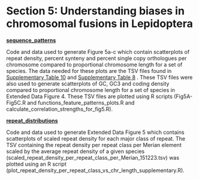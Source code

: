# Section 5: Understanding biases in chromosomal fusions in Lepidoptera

[**sequence_patterns**](<>)

Code and data used to generate Figure 5a-c which contain scatterplots of repeat density, percent synteny and percent single copy orthologues per chromosome compared to proportional chromosome length for a set of species.
The data needed for these plots are the TSV files found in [Supplementary Table 10](<https://github.com/charlottewright/Chromosome_evolution_Lepidoptera_MS/blob/main/sup_tables/tableS10_chromosome_statistics.tsv>) and [Supplementary Table 8](<https://github.com/charlottewright/Chromosome_evolution_Lepidoptera_MS/blob/main/sup_tables/TableS8_species_statistics.tsv>) .
These TSV files were also used to generate scatterplots of GC, GC3 and coding density compared to proportional chromosome length for a set of species in Extended Data Figure 4. These TSV files are plotted using R scripts (Fig5A-Fig5C.R and functions_feature_patterns_plots.R and calculate_correlation_strengths_for_fig5.R).

[**repeat_distributions**](<>)

Code and data used to generate Extended Data Figure 5 which contains scatterplots of scaled repeat density for each major class of repeat. The TSV containing the repeat density per repeat class per Merian element scaled by the average repeat density of a given species (scaled_repeat_density_per_repeat_class_per_Merian_151223.tsv) was plotted using an R script (plot_repeat_density_per_repeat_class_vs_chr_length_supplementary.R). 

